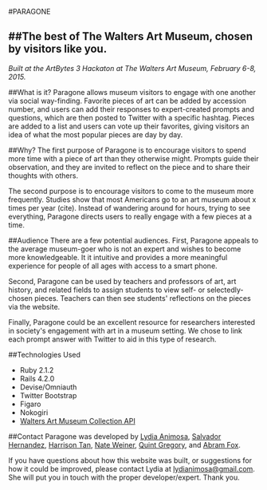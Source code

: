 #PARAGONE

##The best of The Walters Art Museum, chosen by visitors like you.
------
*Built at the ArtBytes 3 Hackaton at The Walters Art Museum, February 6-8, 2015.*

##What is it?
Paragone allows museum visitors to engage with one another via social way-finding. Favorite pieces of art can be added by accession number, and users can add their responses to expert-created prompts and questions, which are then posted to Twitter with a specific hashtag. Pieces are added to a list and users can vote up their favorites, giving visitors an idea of what the most popular pieces are day by day.

##Why?
The first purpose of Paragone is to encourage visitors to spend more time with a piece of art than they otherwise might. Prompts guide their observation, and they are invited to reflect on the piece and to share their thoughts with others.

The second purpose is to encourage visitors to come to the museum more frequently. Studies show that most Americans go to an art museum about x times per year (cite). Instead of wandering around for hours, trying to see everything, Paragone directs users to really engage with a few pieces at a time.

##Audience
There are a few potential audiences. First, Paragone appeals to the average museum-goer who is not an expert and wishes to become more knowledgeable. It it intuitive and provides a more meaningful experience for people of all ages with access to a smart phone.

Second, Paragone can be used by teachers and professors of art, art history, and related fields to assign students to view self- or selectedly-chosen pieces. Teachers can then see students' reflections on the pieces via the website.

Finally, Paragone could be an excellent resource for researchers interested in society's engagement with art in a museum setting. We chose to link each prompt answer with Twitter to aid in this type of research.

##Technologies Used
* Ruby 2.1.2
* Rails 4.2.0
* Devise/Omniauth
* Twitter Bootstrap
* Figaro
* Nokogiri
* [Walters Art Museum Collection API](http://api.thewalters.org/)

##Contact
Paragone was developed by [Lydia Animosa](http://github.com/lydianimosa/), [Salvador Hernandez](http://github.com/clickclickonsal/), [Harrison Tan](http://github.com/codeanpeace/), [Nate Weiner](http://github.com/NathanielWeiner/), [Quint Gregory](http://michellesmithcollaboratory.umd.edu), and [Abram Fox](http://abramfox.com).

If you have questions about how this website was built, or suggestions for how it could be improved, please contact Lydia at lydianimosa@gmail.com. She will put you in touch with the proper developer/expert. Thank you.
